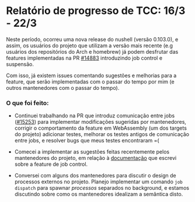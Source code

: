 
# Relatório de progresso de TCC: 16/3 - 22/3

Neste período, ocorreu uma nova release do nushell (versão 0.103.0), e assim, os usuários
do projeto que utilizam a versão mais recente (e.g usuários dos repositórios do Arch e homebrew) já podem desfrutar
das features implementadas na PR [#14883](https://github.com/nushell/nushell/pull/14883) introduzindo job control e suspensão.

Com isso, já existem issues comentando sugestões e melhorias para a feature, que serão implementadas com o passar do tempo por mim
(e outros mantenedores com o passar do tempo).

### O que foi feito:

- Continuei trabalhando na PR que introduz comunicação entre jobs ([#15253](https://github.com/nushell/nushell/pull/15253))
  para implementar modificações sugeridas por mantenedores, corrigir o comportamento da feature em WebAssembly (um dos targets do projeto)
  adicionar testes, melhorar os testes antigos de comunicação entre jobs, e resolver bugs que meus testes encontraram =(

- Comecei a implementar as sugestões feitas recentemente pelos mantenedores do projeto, em relação à [documentação](https://github.com/nushell/nushell.github.io/pull/1826) que escrevi
  sobre a feature de job control.

- Conversei com alguns dos mantenedores para discutir o design de processos externos no projeto.
  Planejo implementar um comando `job dispatch` para spawnar _processos_ separados no background, e estamos discutindo sobre como
  os mantenedores idealizam a semântica disto.

